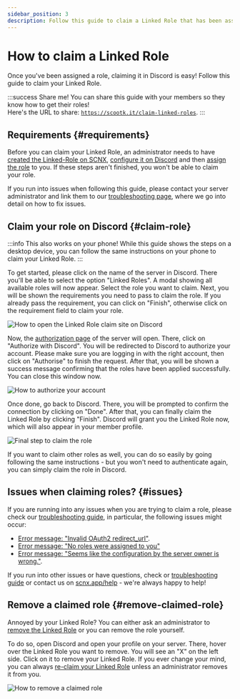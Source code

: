 ```yaml
---
sidebar_position: 3
description: Follow this guide to claim a Linked Role that has been assigned to you.
---
```


# How to claim a Linked Role

Once you've been assigned a role, claiming it in Discord is easy! Follow this guide to claim your Linked Role.

:::success Share me!
You can share this guide with your members so they know how to get their roles!\
Here's the URL to share: [`https://scootk.it/claim-linked-roles`](https://scootk.it/claim-linked-roles).
:::

## Requirements {#requirements}

Before you can claim your Linked Role, an administrator needs to
have [created the Linked-Role on SCNX](./role-management#create-linked-scnx-role), [configure it on Discord](./role-management#linked-role-on-discord)
and then [assign the role](./user-management#add-role) to you. If these steps aren't finished, you won't be able to claim
your role.

If you run into issues when following this guide, please contact your server administrator and link them to
our [troubleshooting page](./troubleshooting), where we go into detail on how to fix issues.

## Claim your role on Discord {#claim-role}

:::info This also works on your phone!
While this guide shows the steps on a desktop device, you can follow the same instructions on your phone to claim your
Linked Role.
:::

To get started, please click on the name of the server in Discord. There you'll be able to select the option "Linked
Roles". A modal showing all available roles will now appear. Select the role you want to claim. Next, you will be shown
the requirements you need to pass to claim the role. If you already pass the requirement, you can click on "Finish",
otherwise click on the requirement field to claim your role.

![How to open the Linked Role claim site on Discord](@site/docs/assets/linked-roles/claim/1.png)

Now, the [authorization page](./settings#authorization-page) of the server will open. There, click on "Authorize with
Discord". You will be redirected to Discord to authorize your account. Please make sure you are logging in with the
right account, then click on "Authorise" to finish the request. After that, you will be shown a success message
confirming that the roles have been applied successfully. You can close this window now.

![How to authorize your account](@site/docs/assets/linked-roles/claim/2.png)

Once done, go back to Discord. There, you will be prompted to confirm the connection by clicking on "Done". After that,
you can finally claim the Linked Role by clicking "Finish". Discord will grant you the Linked Role now, which will also
appear in your member profile.

![Final step to claim the role](@site/docs/assets/linked-roles/claim/3.png)

If you want to claim other roles as well, you can do so easily by going following the same instructions - but you won't
need to authenticate again, you can simply claim the role in Discord.

## Issues when claiming roles? {#issues}

If you are running into any issues when you are trying to claim a role, please check
our [troubleshooting guide](./troubleshooting), in particular, the following issues might occur:

* [Error message: "Invalid OAuth2 redirect_url"](./troubleshooting#oauth2-redirect-url).
* [Error message: "No roles were assigned to you"](./troubleshooting#roles-missing)
* [Error message: "Seems like the configuration by the server owner is wrong."](./troubleshooting#generic-api-error).

If you run into other issues or have questions, check or [troubleshooting guide](./troubleshooting) or contact us
on [scnx.app/help](https://scnx.app/help) - we're always happy to help!

## Remove a claimed role {#remove-claimed-role}

Annoyed by your Linked Role? You can either ask an administrator
to [remove the Linked Role](./user-management#remove-role) or you can remove the role yourself.

To do so, open Discord and open your profile on your server. There, hover over the Linked Role you want to remove. You
will see an "X" on the left side. Click on it to remove your Linked Role. If you ever change your mind, you can
always [re-claim your Linked Role](#claim-role) unless an administrator removes it from you.

![How to remove a claimed role](@site/docs/assets/linked-roles/claim/remove-role.png)